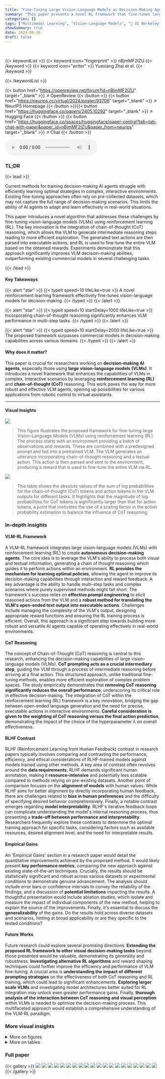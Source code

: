 ```yaml
---
title: "Fine-Tuning Large Vision-Language Models as Decision-Making Agents via Reinforcement Learning"
summary: "This paper presents a novel RL framework that fine-tunes large vision-language models (VLMs) to become effective decision-making agents. By incorporating chain-of-thought reasoning, the framework enab..."
categories: []
tags: ["Multimodal Learning", "Vision-Language Models", "🏢 UC Berkeley",]
showSummary: true
date: 2024-09-26
draft: false
---
```


<br>

{{< keywordList >}}
{{< keyword icon="fingerprint" >}} nBjmMF2IZU {{< /keyword >}}
{{< keyword icon="writer" >}} Yuexiang Zhai et el. {{< /keyword >}}
 
{{< /keywordList >}}

{{< button href="https://openreview.net/forum?id=nBjmMF2IZU" target="_blank" >}}
↗ OpenReview
{{< /button >}}
{{< button href="https://neurips.cc/virtual/2024/poster/93706" target="_blank" >}}
↗ NeurIPS Homepage
{{< /button >}}{{< button href="https://huggingface.co/papers/2405.10292" target="_blank" >}}
↗ Hugging Face
{{< /button >}}
{{< button href="https://huggingface.co/spaces/huggingface/paper-central?tab=tab-chat-with-paper&paper_id=nBjmMF2IZU&paper_from=neurips" target="_blank" >}}
↗ Chat
{{< /button >}}



<audio controls>
    <source src="https://ai-paper-reviewer.com/nBjmMF2IZU/podcast.wav" type="audio/wav">
    Your browser does not support the audio element.
</audio>


### TL;DR


{{< lead >}}

Current methods for training decision-making AI agents struggle with efficiently learning optimal strategies in complex, interactive environments.  Existing fine-tuning approaches often rely on pre-collected datasets, which may not capture the full range of decision-making scenarios. This limits the ability of AI agents to adapt and learn effectively in real-world situations.

This paper introduces a novel algorithm that addresses these challenges by fine-tuning vision-language models (VLMs) using reinforcement learning (RL). The key innovation is the integration of chain-of-thought (CoT) reasoning, which allows the VLM to generate intermediate reasoning steps leading to more efficient exploration.  The generated text actions are then parsed into executable actions, and RL is used to fine-tune the entire VLM based on the obtained rewards.  Experiments demonstrate that this approach significantly improves VLM decision-making abilities, outperforming existing commercial models in several challenging tasks.

{{< /lead >}}


#### Key Takeaways

{{< alert "star" >}}
{{< typeit speed=10 lifeLike=true >}} A novel reinforcement learning framework effectively fine-tunes vision-language models for decision-making. {{< /typeit >}}
{{< /alert >}}

{{< alert "star" >}}
{{< typeit speed=10 startDelay=1000 lifeLike=true >}} Incorporating chain-of-thought reasoning significantly enhances VLM performance in multi-step tasks. {{< /typeit >}}
{{< /alert >}}

{{< alert "star" >}}
{{< typeit speed=10 startDelay=2000 lifeLike=true >}} The proposed framework surpasses commercial models in decision-making capabilities across various domains. {{< /typeit >}}
{{< /alert >}}

#### Why does it matter?
This paper is crucial for researchers working on **decision-making AI agents**, especially those using **large vision-language models (VLMs)**. It introduces a novel framework that enhances the capabilities of VLMs in complex, interactive scenarios by leveraging **reinforcement learning (RL)** and **chain-of-thought (CoT)** reasoning. This work paves the way for more robust and effective VLM agents, opening up possibilities for various applications from robotic control to virtual assistants.

------
#### Visual Insights



![](https://ai-paper-reviewer.com/nBjmMF2IZU/figures_0_1.jpg)

> This figure illustrates the proposed framework for fine-tuning large Vision-Language Models (VLMs) using reinforcement learning (RL).  The process starts with an environment providing a batch of observations and rewards. These are combined with a predesigned prompt and fed into a pretrained VLM. The VLM generates an utterance incorporating chain-of-thought reasoning and a textual action.  This action is then parsed and sent to the environment, producing a reward that is used to fine-tune the entire VLM via RL.





![](https://ai-paper-reviewer.com/nBjmMF2IZU/tables_5_1.jpg)

> This table shows the absolute values of the sum of log probabilities for the chain-of-thought (CoT) tokens and action tokens in the VLM outputs for different tasks.  It highlights that the magnitude of log probabilities for CoT tokens is significantly larger than that for action tokens, a point that motivates the use of a scaling factor in the action probability estimation to balance the influence of CoT reasoning.





### In-depth insights


#### VLM-RL Framework
A VLM-RL framework integrates large vision-language models (VLMs) with reinforcement learning (RL) to create **autonomous decision-making agents**.  The core idea is to leverage the VLM's ability to process both visual and textual information, generating a chain of thought reasoning which guides it to perform actions within an environment.  **RL provides the mechanism for learning optimal policies**, allowing the agent to improve its decision-making capabilities through interaction and reward feedback. A key advantage is the ability to handle multi-step tasks and complex scenarios where purely supervised methods might fall short. The framework's success relies on **effective prompt engineering** to elicit reasoned actions from the VLM and a **robust method for translating the VLM's open-ended text output into executable actions**.  Challenges include managing the complexity of the VLM's output, designing appropriate reward functions and ensuring the RL training process is efficient.  Overall, this approach is a significant step towards building more robust and versatile AI agents capable of operating effectively in real-world environments.

#### CoT Reasoning
The concept of Chain-of-Thought (CoT) reasoning is central to this research, enhancing the decision-making capabilities of large vision-language models (VLMs).  **CoT prompting acts as a crucial intermediary step**, guiding the VLM through a process of intermediate reasoning before arriving at a final action.  This structured approach, unlike traditional fine-tuning methods, enables more efficient exploration of complex problem spaces.  The study empirically demonstrates that **removing CoT reasoning significantly reduces the overall performance**, underscoring its critical role in effective decision-making.  The integration of CoT within the reinforcement learning (RL) framework is a key innovation, bridging the gap between open-ended language generation and the need for precise, executable actions in interactive environments. **Careful consideration is given to the weighting of CoT reasoning versus the final action prediction**, demonstrating the impact of the choice of the hyperparameter λ on overall effectiveness.

#### RLHF Contrast
RLHF (Reinforcement Learning from Human Feedback) contrast in research papers typically involves comparing and contrasting the performance, efficiency, and ethical considerations of RLHF-trained models against models trained using other methods.  A key area of contrast often revolves around the **data requirements**; RLHF demands significant human annotation, making it **resource-intensive** and potentially less scalable compared to methods relying on pre-existing datasets.  Another point of comparison focuses on the **alignment of models** with human values.  While RLHF aims for better alignment by directly incorporating human feedback, there are challenges related to **bias in human preferences** and the difficulty of specifying desired behavior comprehensively.  Finally, a notable contrast emerges regarding **model interpretability**.  RLHF's iterative feedback loops can complicate understanding the model's internal reasoning process, thus presenting a **trade-off between performance and interpretability**.  Researchers frequently explore these contrasts to determine the optimal training approach for specific tasks, considering factors such as available resources, desired alignment level, and the need for interpretable results.

#### Empirical Gains
An 'Empirical Gains' section in a research paper would detail the quantitative improvements achieved by the proposed method.  It would likely present **key performance metrics**, comparing the new approach against existing state-of-the-art techniques.  Crucially, the results should be statistically significant and robust across various datasets or experimental conditions to demonstrate genuine advancement. The analysis should include error bars or confidence intervals to convey the reliability of the findings, and a discussion of **potential limitations** impacting the results.  A thoughtful presentation would include ablation studies, which isolate and measure the impact of individual components of the new method, helping to explain the source of the improvements.  Finally, it's essential to discuss the **generalizability** of the gains. Do the results hold across diverse datasets and scenarios, hinting at broad applicability or are they specific to the tested conditions?

#### Future Works
Future research could explore several promising directions.  **Extending the proposed RL framework to other visual decision-making tasks** beyond those presented would be valuable, demonstrating its generality and robustness.  **Investigating alternative RL algorithms** and reward shaping techniques could further improve the efficiency and performance of VLM fine-tuning. A crucial area is **understanding the impact of different prompting strategies** on the effectiveness of both CoT reasoning and RL training, which could lead to significant enhancements.  **Exploring larger scale VLMs** and investigating model architectures better suited for RL integration may unlock even greater performance gains. Finally, **thorough analysis of the interaction between CoT reasoning and visual perception** within VLMs is needed to optimize the decision-making process. This multifaceted approach would establish a comprehensive understanding of the VLM-RL paradigm.


### More visual insights

<details>
<summary>More on figures
</summary>


![](https://ai-paper-reviewer.com/nBjmMF2IZU/figures_3_1.jpg)

> This figure illustrates the Reinforcement Learning (RL) fine-tuning framework for Vision-Language Models (VLMs).  At each time step, the VLM receives visual observation (ot) and a task-specific prompt (vin) as input. The VLM generates open-ended text (vout) which includes chain-of-thought reasoning and a text-based action.  A post-processing function (f) converts this text action into an executable action (at) to interact with the environment. The environment then provides a reward (r(st, at)) and the next observation (Ot+1), which are used to fine-tune the VLM via Proximal Policy Optimization (PPO). The log-likelihood of the VLM's output is also computed and used in the training process. 


![](https://ai-paper-reviewer.com/nBjmMF2IZU/figures_4_1.jpg)

> This figure illustrates the overall framework of the proposed method. It starts with an environment providing a batch of observations and rewards. A pretrained vision-language model takes these observations along with a prompt, generates a chain of thought reasoning and outputs a text-based action. This action is then parsed and fed back to the environment. The generated reward is used for reinforcement learning (RL) to fine-tune the entire vision-language model.


![](https://ai-paper-reviewer.com/nBjmMF2IZU/figures_6_1.jpg)

> This figure illustrates the overall framework of the proposed method. It shows how a pretrained vision-language model is fine-tuned using reinforcement learning to become a decision-making agent.  The model receives an observation from the environment and a prompt. It then generates a chain of thought (CoT) reasoning and a text-based action. The action is executed in the environment, yielding a reward, which is then used to fine-tune the model via RL.


![](https://ai-paper-reviewer.com/nBjmMF2IZU/figures_8_1.jpg)

> This figure shows the training curves of different methods (Ours, CNN+RL, GPT4-V, Gemini, LLaVA-sft) on four tasks (NumberLine, EZPoints, Blackjack from gym_cards and alfworld).  The x-axis represents the number of environment steps, and the y-axis represents the episode success rate (%).  The plot visualizes the learning progress of each method, showing how their performance improves over time. The Points24 task is excluded due to poor performance by all methods.  The plot provides a direct comparison of the proposed method's performance against existing baselines and commercial models.


![](https://ai-paper-reviewer.com/nBjmMF2IZU/figures_9_1.jpg)

> This figure shows the training curves of different methods on four tasks: NumberLine, EZPoints, Blackjack from the gym_cards environment and alfworld.  The x-axis represents the number of environment steps, and the y-axis represents the episode success rate (%).  The figure compares the performance of the proposed method (Ours) against other methods like GPT4-V, Gemini, a supervised fine-tuned version of LLaVa (LLaVa-sft), and a CNN-based RL approach (CNN+RL).  It demonstrates that the proposed method generally achieves higher success rates across all tasks compared to the baselines. The Points24 task is excluded because none of the tested methods performed well on this task.


![](https://ai-paper-reviewer.com/nBjmMF2IZU/figures_9_2.jpg)

> This figure displays the training curves for four different tasks (NumberLine, EZPoints, Blackjack, and alfworld) comparing several different methods: Our method, CNN+RL, GPT4-V, Gemini, and LLaVA-sft.  The x-axis represents the number of environment steps, and the y-axis represents the episode success rate (%).  The curves show how each method's performance improves over time during training. Notably, the Points24 task is excluded because none of the tested methods achieved a reasonable success rate. This figure visually demonstrates the effectiveness of the proposed method in enhancing the decision-making capabilities of VLMs across various tasks.


![](https://ai-paper-reviewer.com/nBjmMF2IZU/figures_15_1.jpg)

> This figure illustrates the proposed framework for fine-tuning large Vision-Language Models (VLMs) using reinforcement learning (RL).  The process begins with the VLM receiving both a visual observation (from an environment like Blackjack) and a pre-designed prompt.  The VLM then generates an utterance containing reasoning steps (Chain-of-Thought) and a text-based action. This text action is interpreted by a parser, fed back into the environment to produce a reward, and finally, the entire VLM is fine-tuned using the generated reward via RL.


![](https://ai-paper-reviewer.com/nBjmMF2IZU/figures_16_1.jpg)

> This figure illustrates the proposed framework for fine-tuning large vision-language models (VLMs) using reinforcement learning (RL).  It shows how the VLM processes visual and textual information, generates a chain of thought reasoning leading to a text-based action, and then receives a reward from interacting with the environment. This reward is then used to fine-tune the entire VLM, making it a better decision-making agent.


![](https://ai-paper-reviewer.com/nBjmMF2IZU/figures_16_2.jpg)

> This figure illustrates the proposed framework for training large vision-language models (VLMs) using reinforcement learning (RL).  The process begins with the VLM receiving an observation and a prompt. The VLM then generates an utterance containing chain-of-thought reasoning and a text-based action.  This action is parsed and sent to the environment, generating rewards that are then used to fine-tune the entire VLM via RL. The figure highlights the key components, including the environment, observations and rewards, the pretrained VLM, the RL fine-tuning process, and the actions generated by the VLM.


![](https://ai-paper-reviewer.com/nBjmMF2IZU/figures_17_1.jpg)

> This figure illustrates the proposed framework for training large Vision-Language Models (VLMs) using reinforcement learning (RL). The process starts with the VLM receiving both the current observation from the environment and a pre-designed prompt.  The VLM then generates an utterance containing chain-of-thought reasoning and a text-based action. This action is parsed and sent to the environment, which returns task rewards. Finally, RL utilizes the task rewards to fine-tune the whole VLM.


![](https://ai-paper-reviewer.com/nBjmMF2IZU/figures_17_2.jpg)

> This figure illustrates the overall framework of the proposed method.  It shows how a pretrained vision-language model is fine-tuned using reinforcement learning for decision-making. The model receives an image (observation) and a pre-defined prompt. It then generates a chain of thought, culminating in a text-based action. This action is passed to the environment, which returns a reward. The reward is then used to fine-tune the entire vision-language model via reinforcement learning.


![](https://ai-paper-reviewer.com/nBjmMF2IZU/figures_18_1.jpg)

> This figure illustrates the proposed framework for fine-tuning large Vision-Language Models (VLMs) using reinforcement learning (RL).  The VLM receives an observation (e.g., image from a game) and a prompt. It then generates a chain of thought (CoT) reasoning and outputs a text-based action. This action is parsed and sent to the environment, which provides a reward. This reward is used in the RL process to fine-tune the entire VLM, improving its decision-making abilities in the specific task.


![](https://ai-paper-reviewer.com/nBjmMF2IZU/figures_18_2.jpg)

> This figure illustrates the proposed framework for training large Vision-Language Models (VLMs) using reinforcement learning (RL).  The VLM receives visual input (e.g., a blackjack game state) and a prompt. It then generates an utterance with chain-of-thought reasoning and a text-based action. This action is interpreted by the environment, yielding rewards. Finally, RL uses these rewards to fine-tune the entire VLM.


![](https://ai-paper-reviewer.com/nBjmMF2IZU/figures_18_3.jpg)

> This figure provides a high-level overview of the proposed reinforcement learning framework for fine-tuning large vision-language models.  It shows how the VLM processes visual and textual information at each step, generates chain-of-thought reasoning and a textual action, and uses the environment's feedback to adjust its decision-making process through RL fine-tuning.  The process is shown as a flow diagram encompassing the environment, the VLM, and the RL process.


![](https://ai-paper-reviewer.com/nBjmMF2IZU/figures_19_1.jpg)

> This figure illustrates the proposed framework for training large Vision-Language Models (VLMs) using reinforcement learning (RL).  The process begins with the VLM receiving an observation and a pre-designed prompt. The VLM then generates an utterance that includes chain-of-thought reasoning and a text-based action. This action is fed to the environment, resulting in a reward.  This reward is used to fine-tune the entire VLM via RL.


![](https://ai-paper-reviewer.com/nBjmMF2IZU/figures_20_1.jpg)

> This figure illustrates the proposed framework for training large Vision-Language Models (VLMs) using reinforcement learning. The VLM receives an observation and a prompt, generates a chain of thought reasoning and a text-based action, which is then parsed and sent to the environment.  The environment provides a reward, and this reward is used to fine-tune the entire VLM via reinforcement learning.


![](https://ai-paper-reviewer.com/nBjmMF2IZU/figures_22_1.jpg)

> This figure shows the training curves of episode success rates for different methods across four tasks in two domains. The x-axis represents the number of environment steps. The y-axis represents the episode success rate. The four tasks are NumberLine, EZPoints, Blackjack from the gym_cards domain and all tasks from the alfworld domain. The methods compared are Ours, CNN+RL, GPT4-V, Gemini, and LLaVA-sft. The Points24 task is excluded because no methods achieved reasonable performance.


![](https://ai-paper-reviewer.com/nBjmMF2IZU/figures_23_1.jpg)

> This figure presents the training curves of several methods, including the proposed method, on four different tasks across two domains: gym_cards and alfworld.  The gym_cards tasks (NumberLine, EZPoints, Blackjack) assess arithmetic reasoning and visual recognition, while the alfworld task tests visual semantic understanding in an embodied AI setting.  The plots show the episode success rate over the number of environment steps during training. The Points24 task's results were omitted due to poor performance from all evaluated methods.


![](https://ai-paper-reviewer.com/nBjmMF2IZU/figures_23_2.jpg)

> This figure illustrates the proposed framework for training large Vision-Language Models (VLMs) using reinforcement learning (RL).  The process begins with the VLM receiving both the current observation from the environment and a predefined prompt. The VLM then generates an utterance including a chain-of-thought reasoning process and a text-based action. This action is interpreted by the environment, which provides a reward to the VLM. The reward is used to fine-tune the entire VLM via RL, improving its decision-making ability.


![](https://ai-paper-reviewer.com/nBjmMF2IZU/figures_23_3.jpg)

> This figure provides a high-level overview of the proposed reinforcement learning framework for training large vision-language models (VLMs) as decision-making agents.  It illustrates the process:  The VLM receives an observation from the environment and a pre-defined prompt.  It then uses chain-of-thought reasoning to generate a text-based action. This action is parsed and sent to the environment to obtain a reward. Finally, this reward signal is used to fine-tune the VLM using reinforcement learning.


![](https://ai-paper-reviewer.com/nBjmMF2IZU/figures_24_1.jpg)

> This figure illustrates the overall framework of the proposed method.  It shows how a pretrained vision-language model is fine-tuned using reinforcement learning. The process involves taking an observation from the environment, incorporating a pre-designed prompt, generating a chain of thought (CoT) reasoning and a text-based action from the VLM, parsing the action into the environment, receiving task rewards, and finally using these rewards to fine-tune the entire VLM.


![](https://ai-paper-reviewer.com/nBjmMF2IZU/figures_24_2.jpg)

> This figure illustrates the overall framework of the proposed method.  A pretrained vision-language model receives an observation and a prompt.  It then generates a chain of thought, reasoning, and a text-based action. This action is sent to an environment and feedback (rewards) are used to fine-tune the vision-language model through reinforcement learning.


![](https://ai-paper-reviewer.com/nBjmMF2IZU/figures_25_1.jpg)

> This figure illustrates the proposed framework for training large vision-language models (VLMs) using reinforcement learning (RL).  The VLM receives an observation and a prompt, generates a chain of thought reasoning and a text-based action, which is then executed in an environment to obtain a reward.  This reward is used to fine-tune the VLM via RL. The diagram shows the interaction between the VLM, the environment, and the RL algorithm.


![](https://ai-paper-reviewer.com/nBjmMF2IZU/figures_25_2.jpg)

> This figure illustrates the proposed framework for fine-tuning large vision-language models (VLMs) using reinforcement learning.  The VLM receives visual input (e.g., a game state) and a prompt. It then generates a chain of thought (CoT) to reason through the problem and outputs a text-based action. This action is parsed, fed to an environment, which returns a reward signal.  The reward is then used to fine-tune the VLM via reinforcement learning, improving its decision-making abilities in interactive environments. The Blackjack game example shows the input (game state), the CoT reasoning, the action ('stand'), and the overall process.


![](https://ai-paper-reviewer.com/nBjmMF2IZU/figures_26_1.jpg)

> This figure illustrates the overall framework of the proposed method.  It shows how a pretrained vision-language model is fine-tuned using reinforcement learning. The model receives visual input (e.g., a game board), along with a prompt describing the task. The model then generates a chain of thought, explaining its reasoning process, before outputting a text-based action. This action is interpreted and executed within the environment, yielding a reward. This reward is then used to further fine-tune the vision-language model, improving its decision-making capabilities.


![](https://ai-paper-reviewer.com/nBjmMF2IZU/figures_26_2.jpg)

> This figure provides a high-level overview of the proposed reinforcement learning framework for fine-tuning large vision-language models (VLMs) as decision-making agents.  The process begins with the VLM receiving both visual input (from the environment) and a predefined prompt. The VLM then generates an utterance, incorporating chain-of-thought reasoning and a text-based action.  This action is interpreted and sent to the environment, resulting in a reward.  This reward signal is then used to fine-tune the entire VLM via reinforcement learning, improving its decision-making abilities over time.


![](https://ai-paper-reviewer.com/nBjmMF2IZU/figures_27_1.jpg)

> This figure illustrates the proposed framework for training large Vision-Language Models (VLMs) using reinforcement learning (RL).  The VLM receives an observation (e.g., a game state image) and a prompt, then generates an utterance consisting of reasoning steps (chain of thought) and a final action. This action is given to the environment, which generates rewards based on the action's effect on the game.  Finally, the rewards are used to fine-tune the VLM via RL. This method allows VLMs to become effective decision-making agents in multi-step tasks.


![](https://ai-paper-reviewer.com/nBjmMF2IZU/figures_27_2.jpg)

> This figure illustrates the method overview of training large vision-language models (VLMs) using reinforcement learning (RL). The process starts with an environment providing batch observations and rewards. A pretrained VLM receives these observations along with a designed prompt. Then, the VLM generates an utterance including chain-of-thought reasoning and a text-based action. This action is then parsed and fed into the environment to get rewards. Finally, RL uses these rewards to fine-tune the whole VLM.


![](https://ai-paper-reviewer.com/nBjmMF2IZU/figures_28_1.jpg)

> This figure illustrates the proposed framework for fine-tuning large Vision-Language Models (VLMs) using Reinforcement Learning (RL). The VLM receives an observation and a prompt, generates a chain of thought reasoning and a text-based action, which is then executed in the environment to obtain rewards. The rewards are used to fine-tune the entire VLM via RL.


![](https://ai-paper-reviewer.com/nBjmMF2IZU/figures_29_1.jpg)

> This figure provides a high-level overview of the proposed method.  It shows how a pretrained vision-language model is fine-tuned using reinforcement learning to act as a decision-making agent in various environments. The model receives observations from the environment and a prompt, generating a chain of thought and a text-based action. This action is then executed in the environment, yielding rewards that are used to further train the model via reinforcement learning.


</details>




<details>
<summary>More on tables
</summary>


![](https://ai-paper-reviewer.com/nBjmMF2IZU/tables_8_1.jpg)
> This table compares the performance of different methods (including the proposed method) on two sets of tasks: gym_cards (arithmetic reasoning with visual inputs) and alfworld (visual semantic reasoning in an embodied AI environment).  The table shows the average success rate across all tasks in each domain for each method.  Note that the results for RL-based methods represent peak performance within a limited number of training steps, and that alfworld's average is weighted due to the uneven probability distribution of subtasks.  Comparison is also made to methods that require expert data, highlighting the advantage of the proposed approach.

![](https://ai-paper-reviewer.com/nBjmMF2IZU/tables_8_2.jpg)
> This table compares the average episode success rates of different methods on two datasets: gym_cards and alfworld.  It shows the peak performance (within a certain number of environment steps) of each method.  The gym_cards results are averaged across four tasks, while the alfworld results are weighted averages across multiple subtasks.  The table highlights that the proposed method generally outperforms other methods across various tasks and datasets.

![](https://ai-paper-reviewer.com/nBjmMF2IZU/tables_22_1.jpg)
> This table compares the average episode success rates and returns of different methods on two sets of tasks: gym_cards and alfworld.  Gym_cards contains four tasks of increasing difficulty, including a stochastic task (Blackjack).  ALFWorld is an embodied AI environment with six distinct goal-conditioned tasks requiring visual semantic understanding.  The table highlights the performance of our proposed method against other methods, including commercial models (GPT4-V, Gemini), a supervised fine-tuned version of the base model (LLaVA-sft), and a vanilla RL method with a CNN-based policy network (CNN+RL).  The results show our method's consistent improvement across various tasks and its superior performance compared to the other methods.

</details>




### Full paper

{{< gallery >}}
<img src="https://ai-paper-reviewer.com/nBjmMF2IZU/1.png" class="grid-w50 md:grid-w33 xl:grid-w25" />
<img src="https://ai-paper-reviewer.com/nBjmMF2IZU/2.png" class="grid-w50 md:grid-w33 xl:grid-w25" />
<img src="https://ai-paper-reviewer.com/nBjmMF2IZU/3.png" class="grid-w50 md:grid-w33 xl:grid-w25" />
<img src="https://ai-paper-reviewer.com/nBjmMF2IZU/4.png" class="grid-w50 md:grid-w33 xl:grid-w25" />
<img src="https://ai-paper-reviewer.com/nBjmMF2IZU/5.png" class="grid-w50 md:grid-w33 xl:grid-w25" />
<img src="https://ai-paper-reviewer.com/nBjmMF2IZU/6.png" class="grid-w50 md:grid-w33 xl:grid-w25" />
<img src="https://ai-paper-reviewer.com/nBjmMF2IZU/7.png" class="grid-w50 md:grid-w33 xl:grid-w25" />
<img src="https://ai-paper-reviewer.com/nBjmMF2IZU/8.png" class="grid-w50 md:grid-w33 xl:grid-w25" />
<img src="https://ai-paper-reviewer.com/nBjmMF2IZU/9.png" class="grid-w50 md:grid-w33 xl:grid-w25" />
<img src="https://ai-paper-reviewer.com/nBjmMF2IZU/10.png" class="grid-w50 md:grid-w33 xl:grid-w25" />
<img src="https://ai-paper-reviewer.com/nBjmMF2IZU/11.png" class="grid-w50 md:grid-w33 xl:grid-w25" />
<img src="https://ai-paper-reviewer.com/nBjmMF2IZU/12.png" class="grid-w50 md:grid-w33 xl:grid-w25" />
<img src="https://ai-paper-reviewer.com/nBjmMF2IZU/13.png" class="grid-w50 md:grid-w33 xl:grid-w25" />
<img src="https://ai-paper-reviewer.com/nBjmMF2IZU/14.png" class="grid-w50 md:grid-w33 xl:grid-w25" />
<img src="https://ai-paper-reviewer.com/nBjmMF2IZU/15.png" class="grid-w50 md:grid-w33 xl:grid-w25" />
<img src="https://ai-paper-reviewer.com/nBjmMF2IZU/16.png" class="grid-w50 md:grid-w33 xl:grid-w25" />
<img src="https://ai-paper-reviewer.com/nBjmMF2IZU/17.png" class="grid-w50 md:grid-w33 xl:grid-w25" />
<img src="https://ai-paper-reviewer.com/nBjmMF2IZU/18.png" class="grid-w50 md:grid-w33 xl:grid-w25" />
<img src="https://ai-paper-reviewer.com/nBjmMF2IZU/19.png" class="grid-w50 md:grid-w33 xl:grid-w25" />
<img src="https://ai-paper-reviewer.com/nBjmMF2IZU/20.png" class="grid-w50 md:grid-w33 xl:grid-w25" />
{{< /gallery >}}